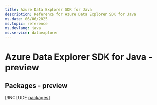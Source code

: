 ```yaml
---
title: Azure Data Explorer SDK for Java
description: Reference for Azure Data Explorer SDK for Java
ms.date: 06/06/2025
ms.topic: reference
ms.devlang: java
ms.service: dataexplorer
---
```

# Azure Data Explorer SDK for Java - preview
## Packages - preview
[!INCLUDE [packages](data-explorer-index.md)]